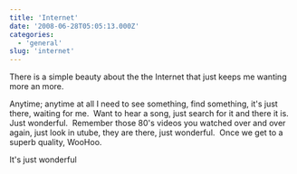 ```yaml
---
title: 'Internet'
date: '2008-06-28T05:05:13.000Z'
categories:
  - 'general'
slug: 'internet'
---
```


There is a simple beauty about the the Internet that just keeps me wanting more an more.

Anytime; anytime at all I need to see something, find something, it's just there, waiting for me.  Want to hear a song, just search for it and there it is.  Just wonderful.  Remember those 80's videos you watched over and over again, just look in utube, they are there, just wonderful.  Once we get to a superb quality, WooHoo.

It's just wonderful
